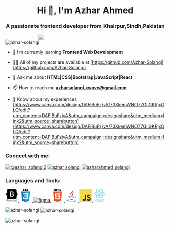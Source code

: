 <h1 align="center">Hi 👋, I'm Azhar Ahmed</h1>
<h3 align="center">A passionate frontend developer from Khairpur,Sindh,Pakistan</h3>
<img align="right" width="400px" src="https://camo.githubusercontent.com/cae12fddd9d6982901d82580bdf321d81fb299141098ca1c2d4891870827bf17/68747470733a2f2f6d69726f2e6d656469756d2e636f6d2f6d61782f313336302f302a37513379765349765f7430696f4a2d5a2e676966">
<p align="left"> <img src="https://komarev.com/ghpvc/?username=azhar-solangi&label=Profile%20views&color=0e75b6&style=flat" alt="azhar-solangi" /> </p>

- 🌱 I’m currently learning **Frontend Web Development**

- 👨‍💻 All of my projects are available at [https://github.com/Azhar-Solangi](https://github.com/Azhar-Solangi)

- 💬 Ask me about **HTML|CSS|Bootstrap|JavaScript|React**

- 📫 How to reach me **azharsolangi.xwave@gmail.com**

- 📄 Know about my experiences [https://www.canva.com/design/DAFlBuFzjvA/73XkemWNO77GIiGKRjxOLQ/edit?utm_content=DAFlBuFzjvA&utm_campaign=designshare&utm_medium=link2&utm_source=sharebutton](https://www.canva.com/design/DAFlBuFzjvA/73XkemWNO77GIiGKRjxOLQ/edit?utm_content=DAFlBuFzjvA&utm_campaign=designshare&utm_medium=link2&utm_source=sharebutton)

<h3 align="left">Connect with me:</h3>
<p align="left">
<a href="https://twitter.com/@azhar_solangi2" target="blank"><img align="center" src="https://raw.githubusercontent.com/rahuldkjain/github-profile-readme-generator/master/src/images/icons/Social/twitter.svg" alt="@azhar_solangi2" height="30" width="40" /></a>
<a href="https://linkedin.com/in/azhar solangi" target="blank"><img align="center" src="https://raw.githubusercontent.com/rahuldkjain/github-profile-readme-generator/master/src/images/icons/Social/linked-in-alt.svg" alt="azhar solangi" height="30" width="40" /></a>
<a href="https://instagram.com/azharahmed_solangi" target="blank"><img align="center" src="https://raw.githubusercontent.com/rahuldkjain/github-profile-readme-generator/master/src/images/icons/Social/instagram.svg" alt="azharahmed_solangi" height="30" width="40" /></a>
</p>

<h3 align="left">Languages and Tools:</h3>
<p align="left"> <a href="https://getbootstrap.com" target="_blank" rel="noreferrer"> <img src="https://raw.githubusercontent.com/devicons/devicon/master/icons/bootstrap/bootstrap-plain-wordmark.svg" alt="bootstrap" width="40" height="40"/> </a> <a href="https://www.w3schools.com/css/" target="_blank" rel="noreferrer"> <img src="https://raw.githubusercontent.com/devicons/devicon/master/icons/css3/css3-original-wordmark.svg" alt="css3" width="40" height="40"/> </a> <a href="https://www.figma.com/" target="_blank" rel="noreferrer"> <img src="https://www.vectorlogo.zone/logos/figma/figma-icon.svg" alt="figma" width="40" height="40"/> </a> <a href="https://www.w3.org/html/" target="_blank" rel="noreferrer"> <img src="https://raw.githubusercontent.com/devicons/devicon/master/icons/html5/html5-original-wordmark.svg" alt="html5" width="40" height="40"/> </a> <a href="https://www.java.com" target="_blank" rel="noreferrer"> <img src="https://raw.githubusercontent.com/devicons/devicon/master/icons/java/java-original.svg" alt="java" width="40" height="40"/> </a> <a href="https://developer.mozilla.org/en-US/docs/Web/JavaScript" target="_blank" rel="noreferrer"> <img src="https://raw.githubusercontent.com/devicons/devicon/master/icons/javascript/javascript-original.svg" alt="javascript" width="40" height="40"/> </a> <a href="https://reactjs.org/" target="_blank" rel="noreferrer"> <img src="https://raw.githubusercontent.com/devicons/devicon/master/icons/react/react-original-wordmark.svg" alt="react" width="40" height="40"/> </a> </p>

<p><img align="left" src="https://github-readme-stats.vercel.app/api/top-langs?username=azhar-solangi&show_icons=true&locale=en&layout=compact" alt="azhar-solangi" /></p>

<p>&nbsp;<img align="center" src="https://github-readme-stats.vercel.app/api?username=azhar-solangi&show_icons=true&locale=en" alt="azhar-solangi" /></p>

<p><img align="center" src="https://github-readme-streak-stats.herokuapp.com/?user=azhar-solangi&" alt="azhar-solangi" /></p>
